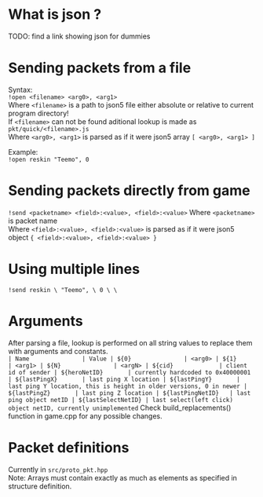 # What is json ?
TODO: find a link showing json for dummies  

# Sending packets from a file  
Syntax:  
``
!open <filename> <arg0>, <arg1>
``  
Where `<filename>` is a path to json5 file either absolute or relative to current program directory!  
If `<filename>` can not be found aditional lookup is made as `pkt/quick/<filename>.js`  
Where `<arg0>, <arg1>` is parsed as if it were json5 array `[ <arg0>, <arg1> ]`  

Example:  
``
!open reskin "Teemo", 0
``  

# Sending packets directly from game  
``
!send <packetname> <field>:<value>, <field>:<value>
``
Where `<packetname>` is packet name  
Where `<field>:<value>, <field>:<value>` is parsed as if it were json5 object `{ <field>:<value>, <field>:<value> }`

# Using multiple lines
``
!send reskin \
"Teemo", \
0 \
\
``

# Arguments 
After parsing a file, lookup is performed on all string values to replace them with arguments and constants.  
``
| Name               | Value
| ${0}               | <arg0>
| ${1}               | <arg1>
| ${N}               | <argN>
| ${cid}             | client id of sender
| ${heroNetID}       | currently hardcoded to 0x40000001
| ${lastPingX}       | last ping X location
| ${lastPingY}       | last ping Y location, this is height in older versions, 0 in newer
| ${lastPingZ}       | last ping Z location
| ${lastPingNetID}   | last ping object netID
| ${lastSelectNetID} | last select(left click) object netID, currently unimplemented
``
Check build_replacements() function in game.cpp for any possible changes.  

# Packet definitions
Currently in `src/proto_pkt.hpp`  
Note: Arrays must contain exactly as much as elements as specified in structure definition.  
